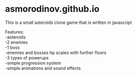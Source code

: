 # asmorodinov.github.io
This is a small asteroids clone game that is written in javascript

Features:   <br>
  -asteroids <br>
  -2 enemies <br>
  -1 boss    <br>
  -enemies and bosses hp scales with further floors <br>
  -3 types of powerups        <br>
  -simple progression system  <br>
  -simple animations and sound effects <br>
